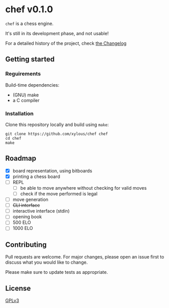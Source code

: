 # chef v0.1.0

`chef` is a chess engine.

It's still in its development phase, and not usable!

For a detailed history of the project, check [the Changelog](./Changelog.md)

## Getting started

### Reguirements

Build-time dependencies:
- (GNU) make
- a C compiler

### Installation

Clone this repository locally and build using `make`:

```
git clone https://github.com/xylous/chef chef
cd chef
make
```

## Roadmap

- [x] board representation, using bitboards
- [x] printing a chess board
- [ ] REPL
    - [ ] be able to move anywhere without checking for valid moves
    - [ ] check if the move performed is legal
- [ ] move generation
- [ ] ~~CLI interface~~
- [ ] interactive interface (stdin)
- [ ] opening book
- [ ] 500  ELO
- [ ] 1000 ELO

## Contributing

Pull requests are welcome. For major changes, please open an issue first to
discuss what you would like to change.

Please make sure to update tests as appropriate.

## License

[GPLv3](./LICENSE)
